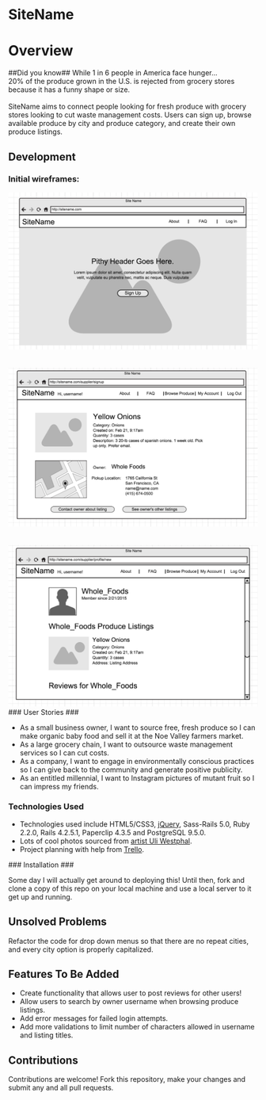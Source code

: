 # SiteName #

# Overview #

##Did you know##
While 1 in 6 people in America face hunger...<br>
20% of the produce grown in the U.S. is rejected from grocery stores because it has a funny shape or size.<br>
<br>
SiteName aims to connect people looking for fresh produce with grocery stores looking to cut waste management costs. Users can sign up, browse available produce by city and produce category, and create their own produce listings.
<br>

## Development ##

### Initial wireframes: ###
<img src="/wireframes/home.png">
<br>
<br>
<br>
<img src="/wireframes/listing_page.png">
<br>
<br>
<br>
<img src="/wireframes/user_profile_page.png">
<br>
### User Stories ###
<ul>
<li>As a small business owner, I want to source free, fresh produce so I can make organic baby food and sell it at the Noe Valley farmers market.</li>
<li>As a large grocery chain, I want to outsource waste management services so I can cut costs.</li>
<li>As a company, I want to engage in environmentally conscious practices so I can give back to the community and generate positive publicity.</li>
<li>As an entitled millennial, I want to Instagram pictures of mutant fruit so I can impress my friends.</li>
</ul>

### Technologies Used ###

<ul>
<li>Technologies used include HTML5/CSS3, <a href="http://jquery.com/">jQuery</a>, Sass-Rails 5.0, Ruby 2.2.0, Rails 4.2.5.1, Paperclip 4.3.5 and PostgreSQL 9.5.0.</li>
<li>Lots of cool photos sourced from <a href="http://uliwestphal.de/overview.html">artist Uli Westphal</a>.</li>
<li>Project planning with help from <a href="https://trello.com/">Trello</a>.</li>
</ul>
### Installation ###

Some day I will actually get around to deploying this! Until then, fork and clone a copy of this repo on your local machine and use a local server to it get up and running.
<br>

## Unsolved Problems ##

Refactor the code for drop down menus so that there are no repeat cities, and every city option is properly capitalized.

## Features To Be Added ##

<ul>
	<li>Create functionality that allows user to post reviews for other users!</li>
	<li>Allow users to search by owner username when browsing produce listings.</li>
	<li>Add error messages for failed login attempts.</li>
	<li>Add more validations to limit number of characters allowed in username and listing titles.</li>
</ul>

## Contributions ##

Contributions are welcome! Fork this repository, make your changes and submit any and all pull requests.
